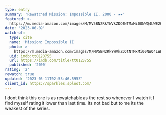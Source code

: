 ```yaml
---
type: entry
summary: 'Rewatched Mission: Impossible II, 2000 - ★★'
featured: >-
  https://m.media-amazon.com/images/M/MV5BN2RkYWVkZDQtNTMxMi00NWQ4LWE2ODctNmQzOWM2NjQzYzdlXkEyXkFqcGdeQXVyMjUzOTY1NTc@._V1_SX300.jpg
date: '2023-06-09'
watch-of:
  type: cite
  name: 'Mission: Impossible II'
  photo: >-
    https://m.media-amazon.com/images/M/MV5BN2RkYWVkZDQtNTMxMi00NWQ4LWE2ODctNmQzOWM2NjQzYzdlXkEyXkFqcGdeQXVyMjUzOTY1NTc@._V1_SX300.jpg
  uid: imdb:tt0120755
  url: https://imdb.com/title/tt0120755
  published: '2000'
rating: '2'
rewatch: true
updated: '2023-06-11T02:53:46.595Z'
client_id: https://sparkles.sploot.com/
---
```

I dont think this one is as rewatchable as the rest so whenever I watch it I find myself rating it lower than last time. Its not bad but to me its the weakest of the series.
